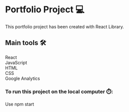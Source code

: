 # Portfolio Project :computer:

This portfolio project has been created with React Library.

<!-- Click here to visit the live website: https://orsolyahubbarde.com -->

## Main tools :hammer_and_wrench:

React\
JavaScript\
HTML\
CSS\
Google Analytics

### To run this project on the local computer :stopwatch::

Use npm start
